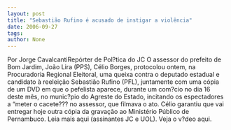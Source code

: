 ```yaml
---
layout: post
title: "Sebastião Rufino é acusado de instigar a violência"
date: 2006-09-27
tags: 
author: None
---
```

Por Jorge CavalcantiRepórter de Pol?tica do JC
O assessor do prefeito de Bom Jardim, João Lira (PPS), Célio Borges, protocolou ontem, na Procuradoria Regional Eleitoral, uma queixa contra o deputado estadual e candidato à reeleição Sebastião Rufino (PFL), juntamente com uma cópia de um DVD em que o
 pefelista aparece, durante um com?cio no dia 16 deste mês, no munic?pio do Agreste do Estado, incitando os espectadores a “meter o cacete??? no assessor, que filmava o ato. Célio garantiu que vai entregar hoje outra cópia da gravação ao Ministério Público de Pernambuco.
Leia mais aqui (assinantes JC e UOL). Veja o v?deo aqui. 